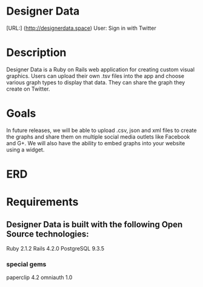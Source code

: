 # Designer Data
[URL:] (http://designerdata.space)
User: Sign in with Twitter

# Description
Designer Data is a Ruby on Rails web application for creating custom visual graphics. Users can upload their own .tsv files into the app and choose various graph types to display that data. They can share the graph they create on Twitter.

# Goals
In future releases, we will be able to upload .csv, json and xml files to create the graphs and share them on multiple social media outlets like Facebook and G+. We will also have the ability to embed graphs into your website using a widget.  


# ERD



# Requirements
## Designer Data is built with the following Open Source technologies:
Ruby 2.1.2
Rails 4.2.0
PostgreSQL 9.3.5

### special gems
paperclip 4.2
omniauth 1.0





